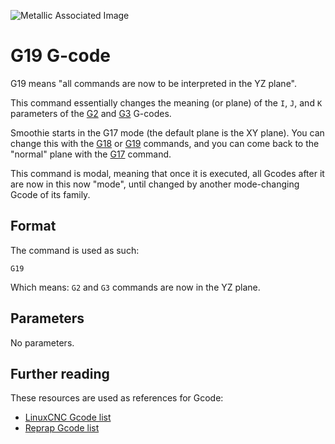 
![Metallic Associated Image](/images/external/http.metallicassociated.weebly.com.uploads.3.9.4.5.39452811.1871349.orig.png)

# G19 G-code

G19 means "all commands are now to be interpreted in the YZ plane".

This command essentially changes the meaning (or plane) of the `I`, `J`, and `K` parameters of the [G2](g2.md) and [G3](g3.md) G-codes.

Smoothie starts in the G17 mode (the default plane is the XY plane). You can change this with the [G18](g18.md) or [G19](g19.md) commands, and you can come back to the "normal" plane with the [G17](g17.md) command.

This command is modal, meaning that once it is executed, all Gcodes after it are now in this now "mode", until changed by another mode-changing Gcode of its family.

## Format

The command is used as such:

```
G19
```

Which means: `G2` and `G3` commands are now in the YZ plane.

## Parameters

No parameters.

## Further reading

These resources are used as references for Gcode:
* [LinuxCNC Gcode list](http://linuxcnc.org/docs/html/gcode.html)
* [Reprap Gcode list](http://reprap.org/wiki/G-code)
